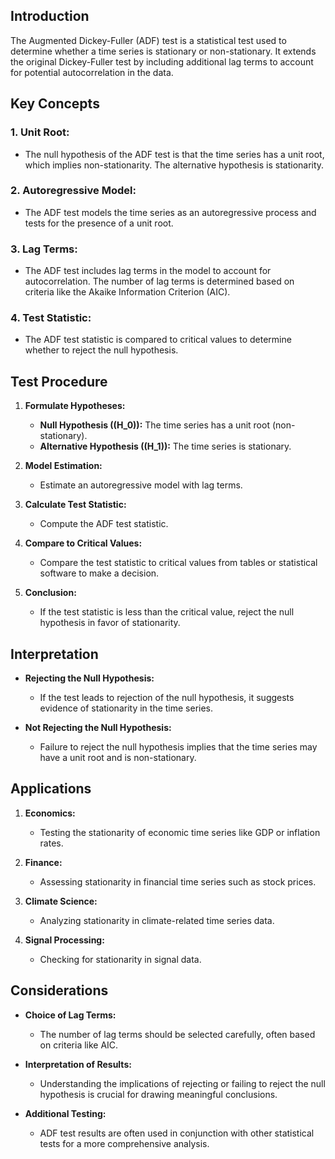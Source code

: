 ## Introduction

The Augmented Dickey-Fuller (ADF) test is a statistical test used to determine whether a time series is stationary or non-stationary. It extends the original Dickey-Fuller test by including additional lag terms to account for potential autocorrelation in the data.

## Key Concepts

### 1. **Unit Root:**
   - The null hypothesis of the ADF test is that the time series has a unit root, which implies non-stationarity. The alternative hypothesis is stationarity.

### 2. **Autoregressive Model:**
   - The ADF test models the time series as an autoregressive process and tests for the presence of a unit root.

### 3. **Lag Terms:**
   - The ADF test includes lag terms in the model to account for autocorrelation. The number of lag terms is determined based on criteria like the Akaike Information Criterion (AIC).

### 4. **Test Statistic:**
   - The ADF test statistic is compared to critical values to determine whether to reject the null hypothesis.

## Test Procedure

1. **Formulate Hypotheses:**
   - **Null Hypothesis (\(H_0\)):** The time series has a unit root (non-stationary).
   - **Alternative Hypothesis (\(H_1\)):** The time series is stationary.

2. **Model Estimation:**
   - Estimate an autoregressive model with lag terms.

3. **Calculate Test Statistic:**
   - Compute the ADF test statistic.

4. **Compare to Critical Values:**
   - Compare the test statistic to critical values from tables or statistical software to make a decision.

5. **Conclusion:**
   - If the test statistic is less than the critical value, reject the null hypothesis in favor of stationarity.

## Interpretation

- **Rejecting the Null Hypothesis:**
   - If the test leads to rejection of the null hypothesis, it suggests evidence of stationarity in the time series.

- **Not Rejecting the Null Hypothesis:**
   - Failure to reject the null hypothesis implies that the time series may have a unit root and is non-stationary.

## Applications

1. **Economics:**
   - Testing the stationarity of economic time series like GDP or inflation rates.

2. **Finance:**
   - Assessing stationarity in financial time series such as stock prices.

3. **Climate Science:**
   - Analyzing stationarity in climate-related time series data.

4. **Signal Processing:**
   - Checking for stationarity in signal data.

## Considerations

- **Choice of Lag Terms:**
   - The number of lag terms should be selected carefully, often based on criteria like AIC.

- **Interpretation of Results:**
   - Understanding the implications of rejecting or failing to reject the null hypothesis is crucial for drawing meaningful conclusions.

- **Additional Testing:**
   - ADF test results are often used in conjunction with other statistical tests for a more comprehensive analysis.